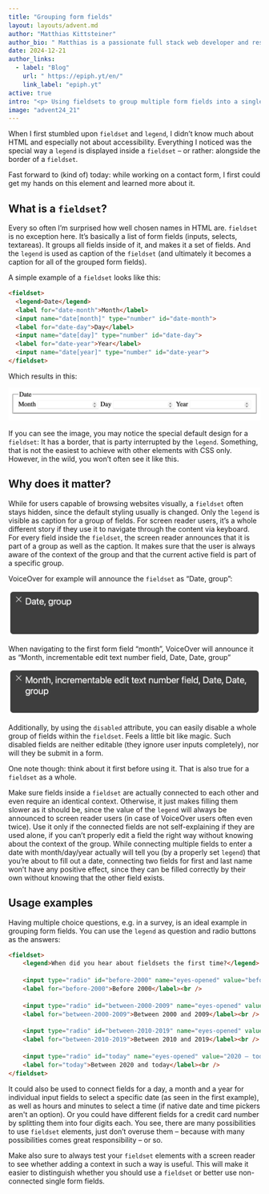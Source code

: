 ```yaml
---
title: "Grouping form fields"
layout: layouts/advent.md
author: "Matthias Kittsteiner"
author_bio: " Matthias is a passionate full stack web developer and responsible for the technical aspects on more than 1.000 websites, including performance, reliability, accessibility and functionality. That’s why he is very interested in many things around the web, and has a big focus on building inclusive web applications and websites."
date: 2024-12-21
author_links:
  - label: "Blog"
    url: " https://epiph.yt/en/"
    link_label: "epiph.yt"
active: true
intro: "<p> Using fieldsets to group multiple form fields into a single one can be an ideal way to provide context to otherwise lonely fields inside a form, enhancing the accessibility of using them.</p>"
image: "advent24_21"
---
```


When I first stumbled upon `fieldset` and `legend`, I didn’t know much about HTML and especially not about accessibility. Everything I noticed was the special way a `legend` is displayed inside a `fieldset` – or rather: alongside the border of a `fieldset`. 

Fast forward to (kind of) today: while working on a contact form, I first could get my hands on this element and learned more about it.

## What is a `fieldset`?

Every so often I’m surprised how well chosen names in HTML are. `fieldset` is no exception here. It’s basically a list of form fields (inputs, selects, textareas). It groups all fields inside of it, and makes it a set of fields. And the `legend` is used as caption of the `fieldset` (and ultimately it becomes a caption for all of the grouped form fields).

A simple example of a `fieldset` looks like this:

```html
<fieldset>
  <legend>Date</legend>
  <label for="date-month">Month</label>
  <input name="date[month]" type="number" id="date-month">
  <label for="date-day">Day</label>
  <input name="date[day]" type="number" id="date-day">
  <label for="date-year">Year</label>
  <input name="date[year]" type="number" id="date-year">
</fieldset>
```

Which results in this:

![A fieldset with the group name “Date” and three fields for month, day and year](fieldset-example.png)

If you can see the image, you may notice the special default design for a `fieldset`: It has a border, that is party interrupted by the `legend`. Something, that is not the easiest to achieve with other elements with CSS only. However, in the wild, you won’t often see it like this.

## Why does it matter?

While for users capable of browsing websites visually, a `fieldset` often stays hidden, since the default styling usually is changed. Only the `legend` is visible as caption for a group of fields. For screen reader users, it’s a whole different story if they use it to navigate through the content via keyboard. For every field inside the `fieldset`, the screen reader announces that it is part of a group as well as the caption. It makes sure that the user is always aware of the context of the group and that the current active field is part of a specific group.

VoiceOver for example will announce the `fieldset` as “Date, group”:

![VoiceOver announcing a fieldset as “Date, group”](fieldset-voiceover-group.png)

When navigating to the first form field “month”, VoiceOver will announce it as “Month, incrementable edit text number field, Date, Date, group”

![VoiceOver announcing a field “month” inside a fieldset as “Month, incrementable edit text number field, Date, Date, group”](fieldset-voiceover-group-input.png)


Additionally, by using the `disabled` attribute, you can easily disable a whole group of fields within the `fieldset`. Feels a little bit like magic. Such disabled fields are neither editable (they ignore user inputs completely), nor will they be submit in a form.

One note though: think about it first before using it. That is also true for a `fieldset` as a whole.

Make sure fields inside a `fieldset` are actually connected to each other and even require an identical context. Otherwise, it just makes filling them slower as it should be, since the value of the `legend` will always be announced to screen reader users (in case of VoiceOver users often even twice). Use it only if the connected fields are not self-explaining if they are used alone, if you can’t properly edit a field the right way without knowing about the context of the group. While connecting multiple fields to enter a date with month/day/year actually will tell you (by a properly set `legend`) that you’re about to fill out a date, connecting two fields for first and last name won’t have any positive effect, since they can be filled correctly by their own without knowing that the other field exists.

## Usage examples

Having multiple choice questions, e.g. in a survey, is an ideal example in grouping form fields. You can use the `legend` as question and radio buttons as the answers:

```html
<fieldset>
	<legend>When did you hear about fieldsets the first time?</legend>
	
	<input type="radio" id="before-2000" name="eyes-opened" value="before 2000" />
	<label for="before-2000">Before 2000</label><br />
	
	<input type="radio" id="between-2000-2009" name="eyes-opened" value="2000 – 2009" />
	<label for="between-2000-2009">Between 2000 and 2009</label><br />
	
	<input type="radio" id="between-2010-2019" name="eyes-opened" value="2010 – 2019" />
	<label for="between-2010-2019">Between 2010 and 2019</label><br />
	
	<input type="radio" id="today" name="eyes-opened" value="2020 – today" />
	<label for="today">Between 2020 and today</label><br />
</fieldset>
```     

It could also be used to connect fields for a day, a month and a year for individual input fields to select a specific date (as seen in the first example), as well as hours and minutes to select a time (if native date and time pickers aren't an option). Or you could have different fields for a credit card number by splitting them into four digits each. You see, there are many possibilities to use `fieldset` elements, just don’t overuse them – because with many possibilities comes great responsibility – or so.

Make also sure to always test your `fieldset` elements with a screen reader to see whether adding a context in such a way is useful. This will make it easier to distinguish whether you should use a `fieldset` or better use non-connected single form fields.

